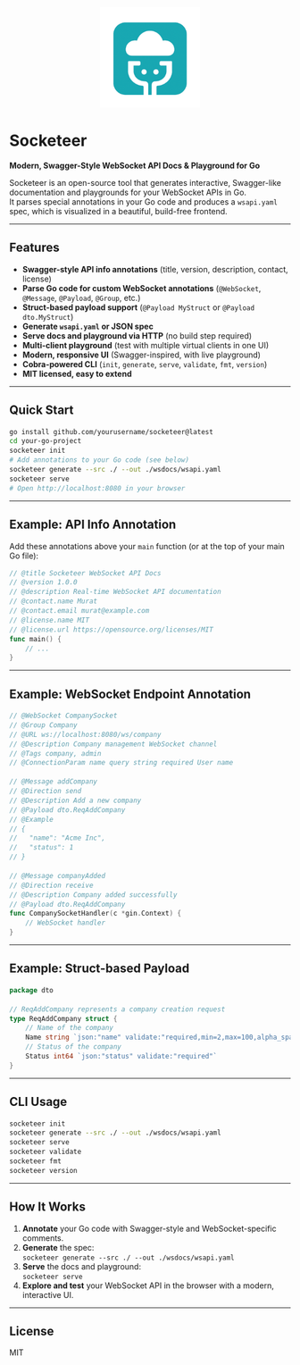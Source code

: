 <p align="center">
  <img src="https://github.com/muratmirgun/socketeer/blob/main/internal/templates/logo.png" alt="Socketeer Logo" width="180" />
</p>

# Socketeer

**Modern, Swagger-Style WebSocket API Docs & Playground for Go**

Socketeer is an open-source tool that generates interactive, Swagger-like documentation and playgrounds for your WebSocket APIs in Go.  
It parses special annotations in your Go code and produces a `wsapi.yaml` spec, which is visualized in a beautiful, build-free frontend.

---

## Features

- **Swagger-style API info annotations** (title, version, description, contact, license)
- **Parse Go code for custom WebSocket annotations** (`@WebSocket`, `@Message`, `@Payload`, `@Group`, etc.)
- **Struct-based payload support** (`@Payload MyStruct` or `@Payload dto.MyStruct`)
- **Generate `wsapi.yaml` or JSON spec**
- **Serve docs and playground via HTTP** (no build step required)
- **Multi-client playground** (test with multiple virtual clients in one UI)
- **Modern, responsive UI** (Swagger-inspired, with live playground)
- **Cobra-powered CLI** (`init`, `generate`, `serve`, `validate`, `fmt`, `version`)
- **MIT licensed, easy to extend**

---

## Quick Start

```sh
go install github.com/yourusername/socketeer@latest
cd your-go-project
socketeer init
# Add annotations to your Go code (see below)
socketeer generate --src ./ --out ./wsdocs/wsapi.yaml
socketeer serve
# Open http://localhost:8080 in your browser
```

---

## Example: API Info Annotation

Add these annotations above your `main` function (or at the top of your main Go file):

```go
// @title Socketeer WebSocket API Docs
// @version 1.0.0
// @description Real-time WebSocket API documentation
// @contact.name Murat
// @contact.email murat@example.com
// @license.name MIT
// @license.url https://opensource.org/licenses/MIT
func main() {
    // ...
}
```

---

## Example: WebSocket Endpoint Annotation

```go
// @WebSocket CompanySocket
// @Group Company
// @URL ws://localhost:8080/ws/company
// @Description Company management WebSocket channel
// @Tags company, admin
// @ConnectionParam name query string required User name

// @Message addCompany
// @Direction send
// @Description Add a new company
// @Payload dto.ReqAddCompany
// @Example
// {
//   "name": "Acme Inc",
//   "status": 1
// }

// @Message companyAdded
// @Direction receive
// @Description Company added successfully
// @Payload dto.ReqAddCompany
func CompanySocketHandler(c *gin.Context) {
    // WebSocket handler
}
```

---

## Example: Struct-based Payload

```go
package dto

// ReqAddCompany represents a company creation request
type ReqAddCompany struct {
    // Name of the company
    Name string `json:"name" validate:"required,min=2,max=100,alpha_space"`
    // Status of the company
    Status int64 `json:"status" validate:"required"`
}
```

---

## CLI Usage

```sh
socketeer init
socketeer generate --src ./ --out ./wsdocs/wsapi.yaml
socketeer serve
socketeer validate
socketeer fmt
socketeer version
```

---

## How It Works

1. **Annotate** your Go code with Swagger-style and WebSocket-specific comments.
2. **Generate** the spec:  
   `socketeer generate --src ./ --out ./wsdocs/wsapi.yaml`
3. **Serve** the docs and playground:  
   `socketeer serve`
4. **Explore and test** your WebSocket API in the browser with a modern, interactive UI.

---

## License

MIT
